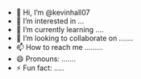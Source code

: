 - 👋 Hi, I’m @kevinhall07
- 👀 I’m interested in ...
- 🌱 I’m currently learning ....
- 💞️ I’m looking to collaborate on .......
- 📫 How to reach me .........
- 😄 Pronouns: .......
- ⚡ Fun fact: .....

<!---
kevinhall07/kevinhall07 is a ✨ special ✨ repository because its `README.md` (this file) appears on your GitHub profile.
You can click the Preview link to take a look at your changes.
--->
